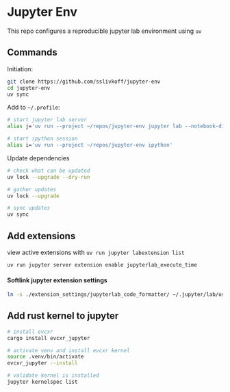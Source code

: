 
# Jupyter Env

This repo configures a reproducible jupyter lab environment using `uv`

## Commands

Initiation:
```bash
git clone https://github.com/sslivkoff/jupyter-env
cd jupyter-env
uv sync
```

Add to `~/.profile`:
```bash
# start jupyter lab server
alias j='uv run --project ~/repos/jupyter-env jupyter lab --notebook-dir="$HOME/notebooks"'

# start ipython session
alias i='uv run --project ~/repos/jupyter-env ipython'
```

Update dependencies
```bash
# check what can be updated
uv lock --upgrade --dry-run

# gather updates
uv lock --upgrade

# sync updates
uv sync
```

## Add extensions

view active extensions with `uv run jupyter labextension list`

```
uv run jupyter server extension enable jupyterlab_execute_time
```

#### Softlink jupyter extension settings

```bash
ln -s ./extension_settings/jupyterlab_code_formatter/ ~/.jupyter/lab/user-settings/
```

## Add rust kernel to jupyter

```bash
# install evcxr
cargo install evcxr_jupyter

# activate venv and install evcxr kernel
source .venv/bin/activate
evcxr_jupyter --install

# validate kernel is installed
jupyter kernelspec list
```
